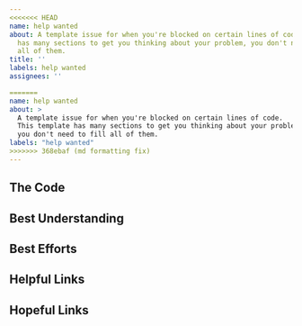```yaml
---
<<<<<<< HEAD
name: help wanted
about: A template issue for when you're blocked on certain lines of code.  This template
  has many sections to get you thinking about your problem, you don't need to fill
  all of them.
title: ''
labels: help wanted
assignees: ''

=======
name: help wanted 
about: > 
  A template issue for when you're blocked on certain lines of code. 
  This template has many sections to get you thinking about your problem, 
  you don't need to fill all of them. 
labels: "help wanted"
>>>>>>> 368ebaf (md formatting fix)
---
```


<!--
  Make your issue easy to find:

  - labels: anything that will make this easier to filter
  - assign: anyone you would like help from
-->

## The Code

<!--
  The code you have a question about (it doesn't need to be your code!). This can
  be shared a few ways:

  - a snippet in the MD of your issue or
  - a
    [permalink](https://help.github.com/en/github/managing-your-work-on-github/creating-a-permanent-link-to-a-code-snippet)
    or
  - a [gist](https://help.github.com/en/github/writing-on-github/creating-gists)
-->

## Best Understanding

<!--
  Explain the situation:

  - What _does_ the code do
  - What do you _want_ it to do
  - How do you think it works?
  - What don't you understand about how it works?
-->

## Best Efforts

<!--
  If this is your code and it has a bug, explain what you've tried so far:

  - Include code
  - Mention everything you tried, even if it seems silly to you
  - What happened with each effort?
  - What brought you closer?
  - What brought you farther?
-->

## Helpful Links

<!--
  Videos, articles, snippets, ... anything that helped you understand or make
  progress on the problem.
-->

## Hopeful Links

<!--
  Links that look like they should be helpful but you just can't put all the
  pieces together.
-->
